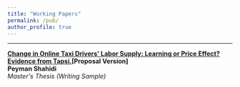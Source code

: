 ```yaml
---
title: "Working Papers"
permalink: /pub/
author_profile: true
---
```


---

<b>[Change in Online Taxi Drivers' Labor Supply: Learning or Price Effect? Evidence from Tapsi.](https://christopherlu.github.io/publications/millimap)[Proposal Version] </b><br>
<b>Peyman Shahidi</b><br>
<i> Master's Thesis (Writing Sample) </i>
